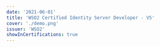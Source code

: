 ```yaml
---
date: '2021-06-01'
title: 'WSO2 Certified Identity Server Developer - V5'
cover: './demo.png'
issuer: 'WSO2'
showInCertifications: true
---
```

